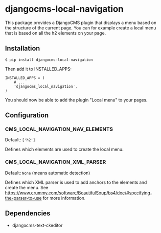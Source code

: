 # djangocms-local-navigation

This package provides a DjangoCMS plugin that displays a menu based on the
structure of the current page. You can for example create a local menu that is
based on all the h2 elements on your page.

## Installation

`$ pip install djangocms-local-navigation`

Then add it to INSTALLED_APPS:

```
INSTALLED_APPS = (
    # ...
    'djangocms_local_navigation',
)
```

You should now be able to add the plugin "Local menu" to your pages.

## Configuration

### CMS_LOCAL_NAVIGATION_NAV_ELEMENTS

Default: `['h2']`

Defines which elements are used to create the local menu.

### CMS_LOCAL_NAVIGATION_XML_PARSER

Default: `None` (means automatic detection)

Defines which XML parser is used to add anchors to the elements and create the
menu. See
https://www.crummy.com/software/BeautifulSoup/bs4/doc/#specifying-the-parser-to-use
for more information.

## Dependencies

* djangocms-text-ckeditor
